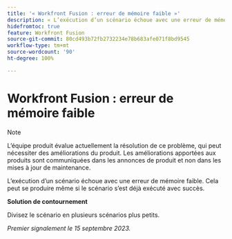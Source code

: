 ```yaml
---
title: '« Workfront Fusion : erreur de mémoire faible »'
description: « L’exécution d’un scénario échoue avec une erreur de mémoire faible. Cela peut se produire même si le scénario s’est déjà exécuté avec succès. »
hidefromtoc: true
feature: Workfront Fusion
source-git-commit: 80cd493b72fb2732234e78b683afe071f8bd9545
workflow-type: tm+mt
source-wordcount: '90'
ht-degree: 100%

---
```



# Workfront Fusion : erreur de mémoire faible

>[!NOTE]
>
>L’équipe produit évalue actuellement la résolution de ce problème, qui peut nécessiter des améliorations du produit. Les améliorations apportées aux produits sont communiquées dans les annonces de produit et non dans les mises à jour de maintenance.

L’exécution d’un scénario échoue avec une erreur de mémoire faible. Cela peut se produire même si le scénario s’est déjà exécuté avec succès.

**Solution de contournement**

Divisez le scénario en plusieurs scénarios plus petits.

_Premier signalement le 15 septembre 2023._
